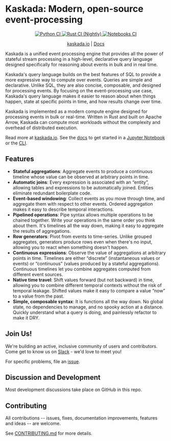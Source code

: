 
# Kaskada: Modern, open-source event-processing

<p align="center">
  <a href="https://github.com/kaskada-ai/kaskada/actions/workflows/ci_python.yml">
    <img src="https://github.com/kaskada-ai/kaskada/actions/workflows/ci_python.yml/badge.svg" alt="Python CI" style="max-width: 100%;">
  </a>
  <a href="https://github.com/kaskada-ai/kaskada/actions/workflows/ci_with_rust_nightly.yml">
    <img src="https://github.com/kaskada-ai/kaskada/actions/workflows/ci_with_rust_nightly.yml/badge.svg" alt="Rust CI (Nightly)" style="max-width: 100%;">
  </a>
  <a href="https://github.com/kaskada-ai/kaskada/actions/workflows/ci_notebooks.yml">
    <img src="https://github.com/kaskada-ai/kaskada/actions/workflows/ci_notebooks.yml/badge.svg" alt="Notebooks CI" style="max-width: 100%;">
  </a>
</p>

<p align="center">
  <a href="https://kaskada.io">kaskada.io</a>
  |
  <a href="https://kaskada.io/docs-site/">Docs</a>
</p>

Kaskada is a unified event processing engine that provides all the power of stateful stream processing in a high-level, declarative query language designed specifically for reasoning about events in bulk and in real time.

Kaskada's query language builds on the best features of SQL to provide a more expressive way to compute over events. Queries are simple and declarative. Unlike SQL, they are also concise, composable, and designed for processing events. By focusing on the event-processing use case, Kaskada's query language makes it easier to reason about when things happen, state at specific points in time, and how results change over time.

Kaskada is implemented as a modern compute engine designed for processing events in bulk or real-time. Written in Rust and built on Apache Arrow, Kaskada can compute most workloads without the complexity and overhead of distributed execution.

Read more at [kaskada.io](https://kaskada.io).
See the [docs](https://kaskada.io/docs-site/) to get started in a [Jupyter Notebook](https://kaskada.io/docs-site/kaskada/main/getting-started/hello-world-jupyter.html) or the [CLI](https://kaskada.io/docs-site/kaskada/main/getting-started/hello-world-cli.html).

## Features

- **Stateful aggregations**: Aggregate events to produce a continuous timeline whose value can be observed at arbitrary points in time.
- **Automatic joins**: Every expression is associated with an “entity”, allowing tables and expressions to be automatically joined. Entities eliminate redundant boilerplate code.
- **Event-based windowing**: Collect events as you move through time, and aggregate them with respect to other events. Ordered aggregation makes it easy to describe temporal interactions.
- **Pipelined operations**: Pipe syntax allows multiple operations to be chained together. Write your operations in the same order you think about them. It's timelines all the way down, making it easy to aggregate the results of aggregations.
- **Row generators**: Pivot from events to time-series. Unlike grouped aggregates, generators produce rows even when there's no input, allowing you to react when something doesn't happen.
- **Continuous expressions**: Observe the value of aggregations at arbitrary points in time. Timelines are either “discrete” (instantaneous values or events) or “continuous” (values produced by a stateful aggregations). Continuous timelines let you combine aggregates computed from different event sources.
- **Native time travel**: Shift values forward (but not backward) in time, allowing you to combine different temporal contexts without the risk of temporal leakage. Shifted values make it easy to compare a value “now” to a value from the past.
- **Simple, composable syntax**: It is functions all the way down. No global state, no dependencies to manage, and no spooky action at a distance. Quickly understand what a query is doing, and painlessly refactor to make it DRY.

## Join Us!
We're building an active, inclusive community of users and contributors. 
Come get to know us on [Slack](https://join.slack.com/t/kaskada-hq/shared_invite/zt-1t1lms085-bqs2jtGO2TYr9kuuam~c9w) - we'd love to meet you!

For specific problems, file an [issue](https://github.com/kaskada-ai/kaskada/issues).

## Discussion and Development
Most development discussions take place on GitHub in this repo.

## Contributing
All contributions -- issues, fixes, documentation improvements, features and ideas -- are welcome.

See [CONTRIBUTING.md](CONTRIBUTING.md) for more details.

